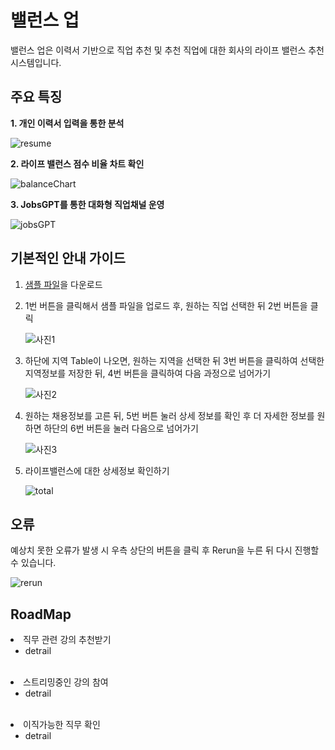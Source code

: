 # 밸런스 업
밸런스 업은 이력서 기반으로 직업 추천 및 추천 직업에 대한 회사의 라이프 밸런스 추천 시스템입니다.
## 주요 특징
<p><strong>1. 개인 이력서 입력을 통한 분석 </strong></p>

![resume](https://github.com/FarmingWon/jobs/assets/98411696/e28c8f0a-8efd-4b02-90c9-357281b0f8ab)

<p><strong>2. 라이프 밸런스 점수 비율 차트 확인</strong></p>

![balanceChart](https://github.com/FarmingWon/jobs/assets/98411696/a2e46589-bc6f-4861-8a99-de112e0302a5)

<p><strong>3. JobsGPT를 통한 대화형 직업채널 운영</strong></p>

![jobsGPT](https://github.com/FarmingWon/jobs/assets/98411696/209ff7f7-3f00-42b4-97e1-f02ccb90e881)


## 기본적인 안내 가이드
1. <a id="raw-url" href="https://raw.githubusercontent.com/FarmingWon/jobs/main/_pdf/ws.pdf">샘플 파일</a>을 다운로드<p>
2. 1번 버튼을 클릭해서 샘플 파일을 업로드 후, 원하는 직업 선택한 뒤 2번 버튼을 클릭<p>
![사진1](https://github.com/FarmingWon/jobs/assets/98411696/470f28b3-02e3-4872-a1bb-4feb75fdf6fc)
3. 하단에 지역 Table이 나오면, 원하는 지역을 선택한 뒤 3번 버튼을 클릭하여 선택한 지역정보를 저장한 뒤, 4번 버튼을 클릭하여 다음 과정으로 넘어가기<p>
![사진2](https://github.com/FarmingWon/jobs/assets/98411696/09c3ea48-e8e0-48a3-b58e-b020e51392dc)
4. 원하는 채용정보를 고른 뒤, 5번 버튼 눌러 상세 정보를 확인 후 더 자세한 정보를 원하면 하단의 6번 버튼을 눌러 다음으로 넘어가기<p>
![사진3](https://github.com/FarmingWon/jobs/assets/98411696/c1fd483e-3de9-454a-b063-ac712e091ea9)
5. 라이프밸런스에 대한 상세정보 확인하기<p>
![total](https://github.com/FarmingWon/jobs/assets/98411696/bcf36e37-754d-44c8-9a58-b5eae863acee)


## 오류
예상치 못한 오류가 발생 시 우측 상단의 버튼을 클릭 후 Rerun을 누른 뒤 다시 진행할 수 있습니다.<p>
![rerun](https://github.com/FarmingWon/jobs/assets/98411696/c02c29c4-5fee-423e-afe3-3e6e8a4e5ee4)


## RoadMap
<li>직무 관련 강의 추천받기
  <ul>
    <li>detrail</li>
  </ul>
</li>
<br>
<li>스트리밍중인 강의 참여
  <ul>
    <li>detrail</li>
  </ul>
</li>
<br>
<li>이직가능한 직무 확인
  <ul>
    <li>detrail</li>
  </ul>
</li>
